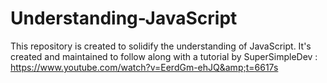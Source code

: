 # Understanding-JavaScript
This repository is created to solidify the understanding of JavaScript. It's created and maintained to follow along with a tutorial by SuperSimpleDev : https://www.youtube.com/watch?v=EerdGm-ehJQ&amp;t=6617s
